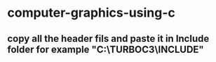 # computer-graphics-using-c

## copy all the header fils and paste it in Include folder for example "C:\TURBOC3\INCLUDE"
